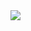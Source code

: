 <img src="https://cdn.discordapp.com/attachments/804319808869892136/853246889159032892/MOSHED-2021-6-12-15-15-47.gif">
